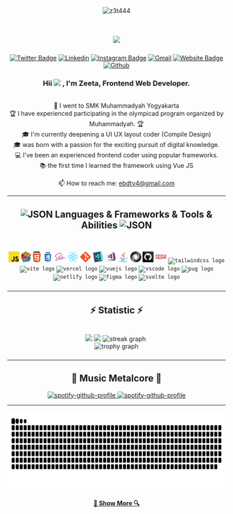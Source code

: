 <div align="center">
  <p align="center"> <img src=https://komarev.com/ghpvc/?username=z3t444 alt=z3t444 /> </p>
</div>



<h1 align="center">
  <a href="https://git.io/typing-svg">
    <img src="https://readme-typing-svg.herokuapp.com/?lines=Hello,+There!+👋;This+is+Zeeta+FrontDev..;Nice+to+meet+you!&center=true&size=30">
  </a>
</h1>

<div align="center">

[![Twitter Badge](https://img.shields.io/badge/-Twitter-1da1f2?labelColor=1da1f2&logo=twitter&logoColor=white&link=https://twitter.com/z3t444)](https://twitter.com/z3t444)
[![Linkedin](https://img.shields.io/badge/-LinkedIn-blue?style=flat&logo=Linkedin&logoColor=white)](https://www.linkedin.com/in/zeetafrontdev)
[![Instagram Badge](https://img.shields.io/badge/-Instagram-purple?logo=instagram&logoColor=white&link=https://instagram.com/zzz_3t44/)](https://www.instagram.com/zzz_3t44)
[![Gmail](https://img.shields.io/badge/-Gmail-c14438?style=flat&logo=Gmail&logoColor=white)](mailto:ebdtv4@gmail.com)
[![Website Badge](https://img.shields.io/badge/-Website-c14438?style=flat&logo=Google-Chrome&logoColor=white&link=https://rebuildnunino.netlify.app)](https://rebuildnunino.netlify.app)
[![Github](https://img.shields.io/github/followers/z3t444?label=Follow&style=social)](https://github.com/z3t444)

</div>


<h3 align="center"> Hii <img src="https://media.giphy.com/media/hvRJCLFzcasrR4ia7z/giphy.gif" width="28"> , I'm Zeeta, Frontend Web Developer.</h3>
<p align="center">
  <br>
  🏫 I went to SMK Muhammadyah Yogyakarta
  <br>
  🏆️ I have experienced participating in the olympicad program organized by Muhammadyah. 🏆️
  <br>
  🎓 I'm currently deepening a UI UX layout coder (Compile Design)
  <br>
  🎓 was born with a passion for the exciting pursuit of digital knowledge.
  <br>
  💻 I've been an experienced frontend coder using popular frameworks.
  <br>
  📚 the first time I learned the framework using Vue JS
  <br>
  <br>
  📫 How to reach me: <a href="mailto: ebdtv4@gmail.com">ebdtv4@gmail.com</a>
</p>

<hr>
<h2 align="center"> <img title="JSON" height="25" src="https://media3.giphy.com/media/sRW4SCnxfcx1LaFBtt/200w.gif?cid=6c09b952kmthrw6or4tgsuetjij5vl2ljfs0jcsl20f7z2nk&ep=v1_gifs_search&rid=200w.gif&ct=s"> Languages & Frameworks & Tools & Abilities <img title="JSON" height="25" src="https://media3.giphy.com/media/sRW4SCnxfcx1LaFBtt/200w.gif?cid=6c09b952kmthrw6or4tgsuetjij5vl2ljfs0jcsl20f7z2nk&ep=v1_gifs_search&rid=200w.gif&ct=s"> </h2>
<br>
<p align="center">
  <code><img title="Javascript" height="25" src="images/javascript.svg"></code>
  <code><img title="Problem Solving" height="25" src="images/problemSolving.png"></code>
  <code><img title="HTML5" height="25" src="images/html5.svg"></code>
  <code><img title="CSS" height="25" src="images/css.svg"></code>
  <code><img title="SASS" height="25" src="images/sass.svg"></code>
  <code><img title="React" height="25" src="images/react-original.svg"></code>
  <code><img title="Git" height="25" src="images/git-original.svg"></code>
  <code><img title="Visual Studio Code" height="25" src="images/vscode.png"></code>
  <code><img title="Microsoft Visual Studio" height="25" src="images/visualstudio.png"></code>
  <code><img title="Java" height="25" src="images/java-original.svg"></code>
  <code><img title="JSON" height="25" src="images/json.svg"></code>
  <code><img title="GitHub" height="25" src="images/github.svg"></code>
  <code><img title="npm" height="25" src="images/npm.svg"></code>
  <code><img src="https://skillicons.dev/icons?i=tailwind" height="25" alt="tailwindcss logo"  /></code>
  <code><img src="https://skillicons.dev/icons?i=vite" height="25" alt="vite logo"  /></code>
  <code><img src="https://skillicons.dev/icons?i=vercel" height="25" alt="vercel logo"  /></code>
  <code><img src="https://skillicons.dev/icons?i=vue" height="25" alt="vuejs logo"  /></code>
  <code><img src="https://skillicons.dev/icons?i=vscode" height="25" alt="vscode logo"  /></code>
  <code><img src="https://skillicons.dev/icons?i=pug" height="25" alt="pug logo"  /></code>
  <code><img src="https://skillicons.dev/icons?i=netlify" height="25" alt="netlify logo"  /></code>
  <code><img src="https://skillicons.dev/icons?i=figma" height="25" alt="figma logo"  /></code>
  <code><img src="https://skillicons.dev/icons?i=svelte" height="25" alt="svelte logo"  /></code>
</p>

###

<hr>

<h2 align="center">⚡ Statistic ⚡</h2>
<br>
<div align="center">
 <img width="35%" src="https://github-readme-stats-eight-theta.vercel.app/api?username=z3t444&show_icons=true&hide_border=true&theme=dark&include_all_commits=true&count_private=true&icon_color=FFFFFF&bg_color=20232a"/>
  <img width="25%" src="https://github-readme-stats-eight-theta.vercel.app/api/top-langs/?username=z3t444&layout=compact&langs_count=10&theme=dark&bg_color=20232a"/>
  <img src="https://streak-stats.demolab.com?user=z3t444&locale=en&mode=daily&theme=react&hide_border=true&border_radius=5&border=3" height="116" alt="streak graph"  />
  <img src="https://github-profile-summary-cards.vercel.app/api/cards/profile-details?username=z3t444&theme=radical&hide_border=true" height="150" alt=""  />
</div>
<div align="center">
  <img src="https://github-profile-trophy.vercel.app?username=z3t444&theme=tokyonight&column=-1&row=1&margin-w=8&margin-h=8&no-bg=false&no-frame=true&order=4" height="150" alt="trophy graph"  />
</div>



###

###

<hr>
<h2 align="center">🎵 Music Metalcore 🎵</h2>
<p align="center">
  <a href="https://github.com/kittinan/spotify-github-profile">
    <img src="https://spotify-github-profile.vercel.app/api/view?uid=31yco6mkeps3ryd5dm6mrm33tobi&cover_image=true&theme=novatorem&show_offline=false&background_color=000000&interchange=true&bar_color=53b14f&bar_color_cover=true" alt="spotify-github-profile">
    <img width="200" src="https://spotify-github-profile.vercel.app/api/view?uid=31yco6mkeps3ryd5dm6mrm33tobi&cover_image=true&theme=compact&show_offline=false&background_color=121212&interchange=false" alt="spotify-github-profile">
  </a>
</p>

<hr>

<div align="center">
  <img src="https://raw.githubusercontent.com/platane/snk/output/github-contribution-grid-snake.svg" height="180" alt="snake"/>
</div>

<h4 align="center">
  <a href="https://github.com/z3t444?tab=repositories" title="Show Repositories">🔎 Show More 🔍</a>
</h4>
